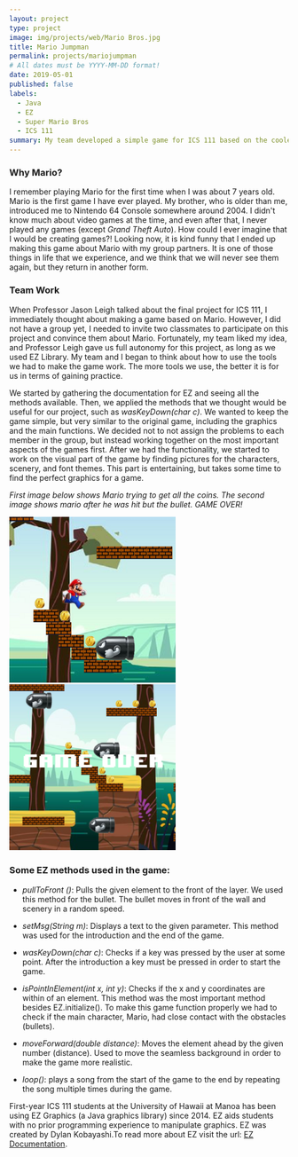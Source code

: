 ```yaml
---
layout: project
type: project
image: img/projects/web/Mario Bros.jpg
title: Mario Jumpman 
permalink: projects/mariojumpman
# All dates must be YYYY-MM-DD format!
date: 2019-05-01
published: false
labels:
  - Java
  - EZ
  - Super Mario Bros
  - ICS 111
summary: My team developed a simple game for ICS 111 based on the coolest video game character in world, Mario.
---
```



### Why Mario? 

I remember playing Mario for the first time when I was about 7 years old. Mario is the first game I have ever played. 
My brother, who is older than me, introduced me to Nintendo 64 Console somewhere around 2004. I didn't know much about
video games at the time, and even after that, I never played any games (except *Grand Theft Auto*). How could I ever imagine
that I would be creating games?! Looking now, it is kind funny that I ended up making this game about Mario with my group
partners. It is one of those things in life that we experience, and we think that we will never see them again, but they 
return in another form.


### Team Work

When Professor Jason Leigh talked about the final project for ICS 111, I immediately thought about making a game based on Mario. 
However, I did not have a group yet, I needed to invite two classmates to participate on this project and convince them about Mario.
Fortunately, my team liked my idea, and Professor Leigh gave us full autonomy for this project, as long as we used EZ Library.
My team and I began to think about how to use the tools we had to make the game work. The more tools we use, the better it is 
for us in terms of gaining practice.

We started by gathering the documentation for EZ and seeing all the methods available. Then, we applied the methods that we thought
would be useful for our project, such as *wasKeyDown(char c)*. We wanted to keep the game simple, but very similar to the original game, 
including the graphics and the main functions. We decided not to not assign the problems to each member in the group, but instead
working together on the most important aspects of the games first. After we had the functionality, we started to work on the visual 
part of the game by finding pictures for the characters, scenery, and font themes. This part is entertaining, but takes some time to 
find the perfect graphics for a game.

*First image below shows Mario trying to get all the coins.
The second image shows mario after he was hit but the bullet. GAME OVER!*

<div class="text-center p-4">
  <img width="300px" src="../img/projects/web/MarioBros3.png" class="img-thumbnail" >
  <img width="300px" src="../img/projects/web/MarioBros2.png" class="img-thumbnail" >
</div>
        
### Some EZ methods used in the game:

- *pullToFront ()*: Pulls the given element to the front of the layer.
We used this method for the bullet. The bullet moves in front of the
wall and scenery in a random speed. 

- *setMsg(String m)*: Displays a text to the given parameter.
This method was used for the introduction and the end of the game.

- *wasKeyDown(char c)*: Checks if a key was pressed by the user at some point.
After the introduction a key must be pressed in order to start the game.

- *isPointInElement(int x, int y)*: Checks if the x and y coordinates are within of an element.
This method was the most important method besides EZ.initialize(). To make this game function
properly we had to check if the main character, Mario, had close contact with the obstacles (bullets). 

- *moveForward(double distance)*: Moves the element ahead by the given number (distance). 
Used to move the seamless background in order to make the game more realistic. 

- *loop()*: plays a song from the start of the game to the end by repeating the song multiple times during the game.

	
First-year ICS 111 students at the University of Hawaii at Manoa has been using EZ Graphics (a Java graphics library) since 2014.
EZ aids students with no prior programming experience to manipulate graphics. EZ was created by Dylan Kobayashi.To read more about
EZ visit the url: [EZ Documentation](http://www2.hawaii.edu/~dylank/ics111/doc/).
